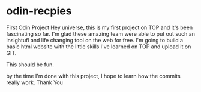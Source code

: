 # odin-recpies
First Odin Project
Hey universe, this is my first project on TOP and it's been fascinating so far. I'm glad these amazing team were able to put out such an insightufl and life changing tool  on the web for free.
I'm going to build a basic html website with the little skills I've learned on TOP and upload it on GIT.

This should be fun.

by the time I'm done with this project, I hope to learn how the commits really work.
Thank You